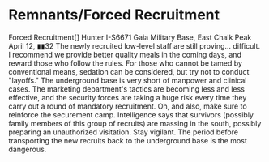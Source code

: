 # Remnants/Forced Recruitment

Forced Recruitment[]
Hunter I-S6671
Gaia Military Base, East Chalk Peak
April 12, ▮▮32
The newly recruited low-level staff are still proving... difficult. I recommend we provide better quality meals in the coming days, and reward those who follow the rules. For those who cannot be tamed by conventional means, sedation can be considered, but try not to conduct "layoffs." The underground base is very short of manpower and clinical cases. The marketing department's tactics are becoming less and less effective, and the security forces are taking a huge risk every time they carry out a round of mandatory recruitment.
Oh, and also, make sure to reinforce the securement camp. Intelligence says that survivors (possibly family members of this group of recruits) are massing in the south, possibly preparing an unauthorized visitation. Stay vigilant. The period before transporting the new recruits back to the underground base is the most dangerous.
